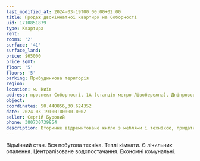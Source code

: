 ```yaml
---
last_modified_at: 2024-03-19T00:00:00+02:00
title: Продаж двокімнатної квартири на Соборності
uid: 1710851879
type: Квартира
rent:
rooms: '2'
surface: '41'
surface_land:
price: $65000
price_sqmt:
floor: '5'
floors: '5'
parking: Прибудинкова територія
region:
location: м. Київ
address: проспект Соборності, 1А (станція метро Лівобережна), Дніпровський район
object:
coordinates: 50.440856,30.624352
date: 2024-03-19T00:00:00.000Z
seller: Сергій Буровий
phone: 380730739854
description: Вторинне відремнтоване житло з меблями і технікою, придатне і готове для проживання
---
```


Відмінний стан. Вся побутова техніка. Теплі кімнати. Є лічильник опалення. Централізоване водопостачання. Економні комунальні.
